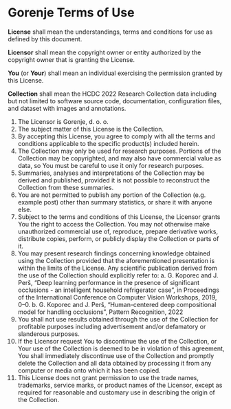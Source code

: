 # Gorenje Terms of Use

**License** shall mean the understandings, terms and conditions for use as defined by this document.

**Licensor** shall mean the copyright owner or entity authorized by the copyright owner that is granting the License.

**You** (or **Your**) shall mean an individual exercising the permission granted by this License.

**Collection** shall mean the HCDC 2022 Research Collection data including but not limited to software source code, documentation, configuration files, and dataset with images and annotations.

1. The Licensor is Gorenje, d. o. o.
2. The subject matter of this License is the Collection.
3. By accepting this License, you agree to comply with all the terms and conditions applicable to the specific product(s) included herein.
4. The Collection may only be used for research purposes. Portions of the Collection may be copyrighted, and may also have commercial value as data, so You must be careful to use it only for research purposes.
5. Summaries, analyses and interpretations of the Collection may be derived and published, provided it is not possible to reconstruct the Collection from these summaries.
6. You are not permitted to publish any portion of the Collection (e.g. example post) other than summary statistics, or share it with anyone else.
7. Subject to the terms and conditions of this License, the Licensor grants You the right to access the Collection. You may not otherwise make unauthorized commercial use of, reproduce, prepare derivative works, distribute copies, perform, or publicly display the Collection or parts of it.
8. You may present research findings concerning knowledge obtained using the Collection provided that the aforementioned presentation is within the limits of the License. Any scientific publication derived from the use of the Collection should explicitly refer to:
a. G. Koporec and J. Perš, “Deep learning performance in the presence of significant occlusions - an intelligent household refrigerator case”, in Proceedings of the International Conference on Computer Vision Workshops, 2019, 0–0.
b. G. Koporec and J. Perš, “Human-centered deep compositional model for handling occlusions”, Pattern Recognition, 2022
9. You shall not use results obtained through the use of the Collection for profitable purposes including advertisement and/or defamatory or slanderous purposes.
10. If the Licensor request You to discontinue the use of the Collection, or Your use of the Collection is deemed to be in violation of this agreement, You shall immediately discontinue use of the Collection and promptly delete the Collection and all data obtained by processing it from any computer or media onto which it has been copied.
11. This License does not grant permission to use the trade names, trademarks, service marks, or product names of the Licensor, except as required for reasonable and customary use in describing the origin of the Collection.
